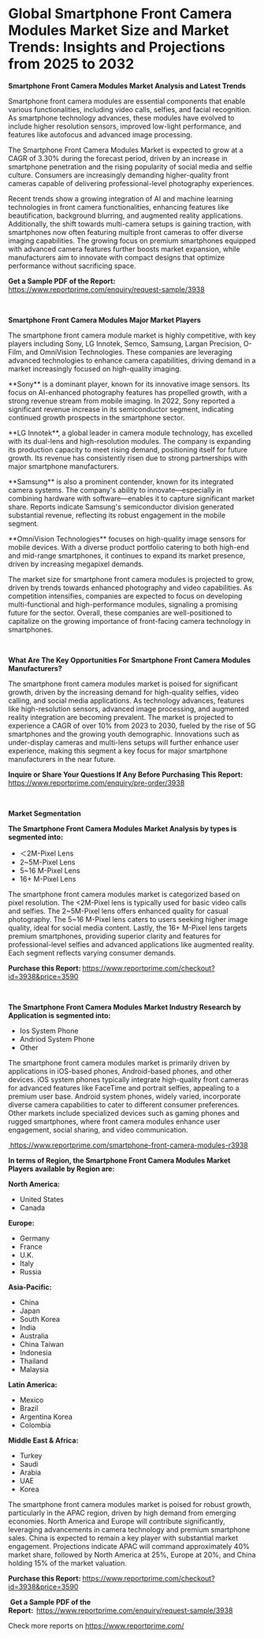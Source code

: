 <p><h1>Global Smartphone Front Camera Modules Market Size and Market Trends: Insights and Projections from 2025 to 2032</h1></p><p><strong>Smartphone Front Camera Modules Market Analysis and Latest Trends</strong></p>
<p><p>Smartphone front camera modules are essential components that enable various functionalities, including video calls, selfies, and facial recognition. As smartphone technology advances, these modules have evolved to include higher resolution sensors, improved low-light performance, and features like autofocus and advanced image processing. </p><p>The Smartphone Front Camera Modules Market is expected to grow at a CAGR of 3.30% during the forecast period, driven by an increase in smartphone penetration and the rising popularity of social media and selfie culture. Consumers are increasingly demanding higher-quality front cameras capable of delivering professional-level photography experiences. </p><p>Recent trends show a growing integration of AI and machine learning technologies in front camera functionalities, enhancing features like beautification, background blurring, and augmented reality applications. Additionally, the shift towards multi-camera setups is gaining traction, with smartphones now often featuring multiple front cameras to offer diverse imaging capabilities. The growing focus on premium smartphones equipped with advanced camera features further boosts market expansion, while manufacturers aim to innovate with compact designs that optimize performance without sacrificing space.</p></p>
<p><strong>Get a Sample PDF of the Report:&nbsp;</strong> <a href="https://www.reportprime.com/enquiry/request-sample/3938?utm_campaign=36&utm_medium=2&utm_source=Github&utm_content=ia&utm_term=18032025&utm_id=smartphone-front-camera-modules">https://www.reportprime.com/enquiry/request-sample/3938</a></p>
<p>&nbsp;</p>
<p><strong>Smartphone Front Camera Modules Major Market Players</strong></p>
<p><p>The smartphone front camera module market is highly competitive, with key players including Sony, LG Innotek, Semco, Samsung, Largan Precision, O-Film, and OmniVision Technologies. These companies are leveraging advanced technologies to enhance camera capabilities, driving demand in a market increasingly focused on high-quality imaging.</p><p>**Sony** is a dominant player, known for its innovative image sensors. Its focus on AI-enhanced photography features has propelled growth, with a strong revenue stream from mobile imaging. In 2022, Sony reported a significant revenue increase in its semiconductor segment, indicating continued growth prospects in the smartphone sector.</p><p>**LG Innotek**, a global leader in camera module technology, has excelled with its dual-lens and high-resolution modules. The company is expanding its production capacity to meet rising demand, positioning itself for future growth. Its revenue has consistently risen due to strong partnerships with major smartphone manufacturers.</p><p>**Samsung** is also a prominent contender, known for its integrated camera systems. The company's ability to innovate—especially in combining hardware with software—enables it to capture significant market share. Reports indicate Samsung's semiconductor division generated substantial revenue, reflecting its robust engagement in the mobile segment.</p><p>**OmniVision Technologies** focuses on high-quality image sensors for mobile devices. With a diverse product portfolio catering to both high-end and mid-range smartphones, it continues to expand its market presence, driven by increasing megapixel demands.</p><p>The market size for smartphone front camera modules is projected to grow, driven by trends towards enhanced photography and video capabilities. As competition intensifies, companies are expected to focus on developing multi-functional and high-performance modules, signaling a promising future for the sector. Overall, these companies are well-positioned to capitalize on the growing importance of front-facing camera technology in smartphones.</p></p>
<p>&nbsp;</p>
<p><strong>What Are The Key Opportunities For Smartphone Front Camera Modules Manufacturers?</strong></p>
<p><p>The smartphone front camera modules market is poised for significant growth, driven by the increasing demand for high-quality selfies, video calling, and social media applications. As technology advances, features like high-resolution sensors, advanced image processing, and augmented reality integration are becoming prevalent. The market is projected to experience a CAGR of over 10% from 2023 to 2030, fueled by the rise of 5G smartphones and the growing youth demographic. Innovations such as under-display cameras and multi-lens setups will further enhance user experience, making this segment a key focus for major smartphone manufacturers in the near future.</p></p>
<p><strong>Inquire or Share Your Questions If Any Before Purchasing This Report:</strong> <a href="https://www.reportprime.com/enquiry/pre-order/3938?utm_campaign=36&utm_medium=2&utm_source=Github&utm_content=ia&utm_term=18032025&utm_id=smartphone-front-camera-modules">https://www.reportprime.com/enquiry/pre-order/3938</a></p>
<p>&nbsp;</p>
<p><strong>Market Segmentation</strong></p>
<p><strong>The Smartphone Front Camera Modules Market Analysis by types is segmented into:</strong></p>
<p><ul><li>＜2M-Pixel Lens</li><li>2~5M-Pixel Lens</li><li>5~16 M-Pixel Lens</li><li>16+ M-Pixel Lens</li></ul></p>
<p><p>The smartphone front camera modules market is categorized based on pixel resolution. The <2M-Pixel lens is typically used for basic video calls and selfies. The 2~5M-Pixel lens offers enhanced quality for casual photography. The 5~16 M-Pixel lens caters to users seeking higher image quality, ideal for social media content. Lastly, the 16+ M-Pixel lens targets premium smartphones, providing superior clarity and features for professional-level selfies and advanced applications like augmented reality. Each segment reflects varying consumer demands.</p></p>
<p><strong>Purchase this Report:&nbsp;</strong><a href="https://www.reportprime.com/checkout?id=3938&price=3590&utm_campaign=36&utm_medium=2&utm_source=Github&utm_content=ia&utm_term=18032025&utm_id=smartphone-front-camera-modules">https://www.reportprime.com/checkout?id=3938&price=3590</a></p>
<p>&nbsp;</p>
<p><strong>The Smartphone Front Camera Modules Market Industry Research by Application is segmented into:</strong></p>
<p><ul><li>Ios System Phone</li><li>Andriod System Phone</li><li>Other</li></ul></p>
<p><p>The smartphone front camera modules market is primarily driven by applications in iOS-based phones, Android-based phones, and other devices. iOS system phones typically integrate high-quality front cameras for advanced features like FaceTime and portrait selfies, appealing to a premium user base. Android system phones, widely varied, incorporate diverse camera capabilities to cater to different consumer preferences. Other markets include specialized devices such as gaming phones and rugged smartphones, where front camera modules enhance user engagement, social sharing, and video communication.</p></p>
<p><a href="https://www.reportprime.com/smartphone-front-camera-modules-r3938?utm_campaign=36&utm_medium=2&utm_source=Github&utm_content=ia&utm_term=18032025&utm_id=smartphone-front-camera-modules">&nbsp;https://www.reportprime.com/smartphone-front-camera-modules-r3938</a></p>
<p><strong>In terms of Region, the Smartphone Front Camera Modules Market Players available by Region are:</strong></p>
<p>
    <p> <strong> North America: </strong>
        <ul>
            <li>United States</li>
            <li>Canada</li>
        </ul>
        </p> 
    <p> <strong> Europe: </strong>
        <ul>
            <li>Germany</li>
            <li>France</li>
            <li>U.K.</li>
            <li>Italy</li>
            <li>Russia</li>
        </ul>
        </p> 
    <p> <strong> Asia-Pacific: </strong>
        <ul>
            <li>China</li>
            <li>Japan</li>
            <li>South Korea</li>
            <li>India</li>
            <li>Australia</li>
            <li>China Taiwan</li>
            <li>Indonesia</li>
            <li>Thailand</li>
            <li>Malaysia</li>
        </ul>
        </p> 
    <p> <strong> Latin America: </strong>
        <ul>
            <li>Mexico</li>
            <li>Brazil</li>
            <li>Argentina Korea</li>
            <li>Colombia</li>
        </ul>
        </p> 
    <p> <strong> Middle East & Africa: </strong>
        <ul>
            <li>Turkey</li>
            <li>Saudi</li>
            <li>Arabia</li>
            <li>UAE</li>
            <li>Korea</li>
        </ul>
    </p>
    </p>
<p><p>The smartphone front camera modules market is poised for robust growth, particularly in the APAC region, driven by high demand from emerging economies. North America and Europe will contribute significantly, leveraging advancements in camera technology and premium smartphone sales. China is expected to remain a key player with substantial market engagement. Projections indicate APAC will command approximately 40% market share, followed by North America at 25%, Europe at 20%, and China holding 15% of the market valuation.</p></p>
<p><strong>Purchase this Report: </strong><a href="https://www.reportprime.com/checkout?id=3938&price=3590&utm_campaign=36&utm_medium=2&utm_source=Github&utm_content=ia&utm_term=18032025&utm_id=smartphone-front-camera-modules">https://www.reportprime.com/checkout?id=3938&price=3590</a></p>
<p>&nbsp;<strong>Get a Sample PDF of the Report:&nbsp;&nbsp;</strong><a href="https://www.reportprime.com/enquiry/request-sample/3938?utm_campaign=36&utm_medium=2&utm_source=Github&utm_content=ia&utm_term=18032025&utm_id=smartphone-front-camera-modules">https://www.reportprime.com/enquiry/request-sample/3938</a></p>
<p><strong></strong></p>
<p>Check more reports on <a href="https://www.reportprime.com/?utm_campaign=36&utm_medium=2&utm_source=Github&utm_content=ia&utm_term=18032025&utm_id=smartphone-front-camera-modules">https://www.reportprime.com/</a></p>